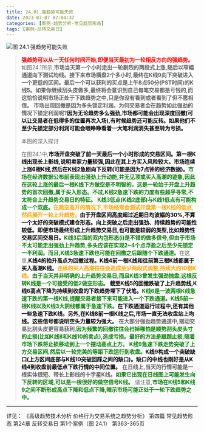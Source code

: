 ```yaml
---
title: 24.01.强趋势可能失败
date: 2023-07-07 02:04:37
categories: [案例-趋势分析-常见趋势形态]
tags: [案例-反转交易日]
---
```


![图 24.1 强趋势可能失败](https://objectstorage.us-phoenix-1.oraclecloud.com/n/axdikqaqm3dc/b/bucket1/o/pa-price-charts%2Ftrends%2Fc24%2FSlide1.JPG)

>
><font color="red">**强趋势可以从一天任何时间开始,即便当天最初为一轮相反方向的强趋势。**</font>如图24.1所示,**市场当天第一个小时走出一轮剧烈的两段式上涨,随后以窄幅通道向下测试均线。接下来市场横盘2个多小时,最终在K线9向下突破进入一个更低的区间。最后一个可以获利的买点是上午8点50分(PST时间)的K线5。如果你继续刮头皮做多,最终将会意识到自己每笔交易都是亏钱的,而这恰恰说明市场正处于下跌趋势之中,只是你没有看到或者看到了但不愿相信。**
>**市场出现回撤是因为多头锁定利润。为何交易者会在趋势如此强劲的情况下锁定利润呢?**<font color="black">**因为无论趋势多么强劲,市场都可能会出现深度回撤(可以让交易者在低得多的位置再次入场),有时候趋势还可能反转。如果他们不至少先锁定部分利润可能会眼睁睁看着一大笔利润消失甚至转为亏损。**</font>
>
>本图的深入探讨
>
>在图24.1中,<font color="black">**市场开盘突破了前一天最后一个小时形成的交易区间。第一根K线出现长上影线,说明卖家力量较强,因此在其上方买入风险较大。市场连续上涨6根K线,然后在K线2急剧向下反转(可能是因为7点钟的经济数据)。**</font><font color="green">**市场在经济数据公布前表现出强劲上升动能,并无见顶或买入高潮的迹象,因此在这轮上涨的最后一根K线下方做空是不明智的。这是一轮始于开盘上升趋势的首次回撤,属于买入形态。不过,K线2急速下跌的力度有些超乎寻常,不太符合上升趋势交易日的特征。**</font>
><font color="green">**K线3低点(K线2底部)与K线1低点有可能构成一个双底。**</font><font color="orange">**在跳空高开的情况下,市场经常会测试开盘第一根K线的低点,然后展开一轮上升趋势。**</font><font color="black">**由于开盘区间高度超过近期日均波幅的30%,不算一个太好的突破模式建仓形态。向上突破之后走出强劲、持续趋势的可能性较低。即便市场最终形成上升趋势交易日,也可能是较弱的类型,比如趋势性交易区间交易日。**</font><font color="green">**K线3后面的双内包形态(i)是不错的做多信号,但由于市场不太可能走出强劲上升趋势,多头应该在实现2~4个点浮盈之后至少先锁定一半利润。而且,K线3急速下跌也可能在回撤之后跟随个下跌通道。**</font>在这里,<font color="black">**K线4的抬升高点为回撤过程。K线4前一根K线和往前第三根K线都属于买入高潮K线。**</font><font color="orange">**连续的买入高潮往往会造成至少两段式调整,持续大约10根K线。**</font><font color="green">**由于当天并非明确的上升趋势交易日,而且K线3曾发生强劲抛盘,这根反转K线是一个可接受的低2做空形态。**</font>
><font color="black">**截至K线5的回撤跌破了上升趋势线,K线6高点下降为持续到收盘的下跌趋势埋下了伏笔。**</font><font color="green">**K线6是一波两根K线急速下跌的第一根K线,提醒交易者接下来可能进入一个下跌通道。K线5前一根K线以及K线3大阴线都属于急速下跌。**</font><font color="black">**在下跌通道运行过程中,还有其他一些急速下跌K线。另外,在K线8前一根K线之后,市场一直无法收盘站上均线。这些信号都说明空头力量较为强大。**</font>
>**在大部分强劲趋势通道中,摆动交易比刮头皮更容易获利**,<font color="green">**因为频繁的回撤往往会扫掉哪怕是顺势刮头皮头寸的止损(比如K线8和K线10的卖点),造成亏损。最好的方法是跟踪止损,随着市场下跌将止损移动到上一个摆动高点上方。**</font>
><font color="green">**K线9急速下跌走势突破了上方交易区间,然后以一轮完美的等距下跌运行到收盘。**</font><font color="black">**K线9构成一个突破缺口(上方区间底部与K线10突破回踩之间的缺口)。缺口的中线也刚好是从K线4到收盘前最低点下跌行情的中间位置。**</font>
>**在日线上,当天的行情可能是一根实体很短、带长上影线的十字星K线。**<font color="green">**如果它出现在日线图上可能发生向下反转的区域,可以是一根很好的做空信号K线。**</font>
>请注意,<font color="green">**市场在K线5和K线9之间不断形成高点下降和低点下降,暗示市场可能正处于一轮下跌趋势之中。**</font>
>

---
详见：
《高级趋势技术分析 价格行为交易系统之趋势分析》
第四篇 常见趋势形态
第24章 反转交易日
第1个案例（图 24.1）
第363-365页
